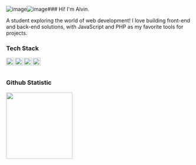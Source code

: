 ![image](https://github.com/user-attachments/assets/5c4ddbe0-db0f-46cc-a874-ff392b7713f1)![image](https://github.com/user-attachments/assets/7e7abe2b-63e2-4de1-badd-ea8873c4b9a0)### Hi! I'm Alvin.

A student exploring the world of web development! I love building front-end and back-end solutions, with JavaScript and PHP as my favorite tools for projects.

### Tech Stack
  <a href="#"><img align="left" alt="JavaScript" title="JavaScript" width="21px" src="https://upload.wikimedia.org/wikipedia/commons/9/99/Unofficial_JavaScript_logo_2.svg" /></a>
  <a href="https://nodejs.org/"><img align="left" alt="NodeJS" title="NodeJS" width="21px" src="https://logowik.com/content/uploads/images/nodejs.jpg" /></a>
  <a href="https://reactjs.org/"><img align="left" alt="React" title="React" width="21px" src="https://cdn.worldvectorlogo.com/logos/react-2.svg" /></a>
  <a href="https://www.php.net/"><img align="left" alt="PHP" title="PHP" width="21px" src="https://upload.wikimedia.org/wikipedia/commons/thumb/2/27/PHP-logo.svg/2560px-PHP-logo.svg.png" /></a>
  <br>
  <br>
  
### Github Statistic
<p align="left">
<a href="https://github.com/rdhav">
  <img height="180em" src="https://github-readme-stats-eight-theta.vercel.app/api?username=rdhav&show_icons=true&theme=algolia&include_all_commits=true&count_private=true"/>
</a>
</p>
